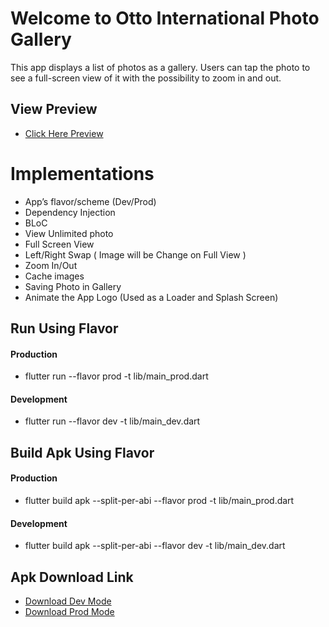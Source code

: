 # Welcome to Otto International Photo Gallery
This app displays a list of photos as a gallery. Users can tap the photo to see a full-screen view of it with the possibility to zoom in and out.

## View Preview 
- [Click Here Preview](https://drive.google.com/file/d/16EgB-dwBnPsYTQIyJ-APuINct5Wi22XY/view?usp=share_link)


# Implementations 
- App’s flavor/scheme (Dev/Prod)
- Dependency Injection
- BLoC
- View Unlimited photo
- Full Screen View
- Left/Right Swap ( Image will be Change on Full View )
- Zoom In/Out
- Cache images
- Saving Photo in Gallery 
- Animate the App Logo (Used as a Loader and Splash Screen) 

## Run Using Flavor 
#### Production 
-  flutter run --flavor prod -t lib/main_prod.dart
#### Development
-  flutter run --flavor dev -t lib/main_dev.dart

## Build Apk Using Flavor 

#### Production 
-  flutter build apk --split-per-abi --flavor prod -t lib/main_prod.dart
#### Development
- flutter build apk --split-per-abi --flavor dev -t lib/main_dev.dart


## Apk Download Link
- [Download Dev Mode](https://drive.google.com/file/d/1-0CCLUSUc_UwJsnoLTb7nsrh5-apvt0B/view?usp=share_link)
- [Download Prod Mode](https://drive.google.com/file/d/1K5c2q3ZgcXD-1AQyRHFiCc0icT4EX1J6/view?usp=share_link)






